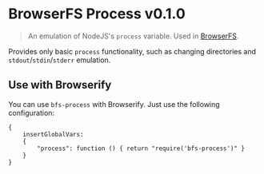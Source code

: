 # BrowserFS Process v0.1.0
> An emulation of NodeJS's `process` variable. Used in [BrowserFS](https://github.com/jvilk/BrowserFS).

Provides only basic `process` functionality, such as changing directories and `stdout`/`stdin`/`stderr` emulation.

## Use with Browserify

You can use `bfs-process` with Browserify. Just use the following configuration:

```{js}
{
    insertGlobalVars:
    {
        "process": function () { return "require('bfs-process')" }
    }
}
```
